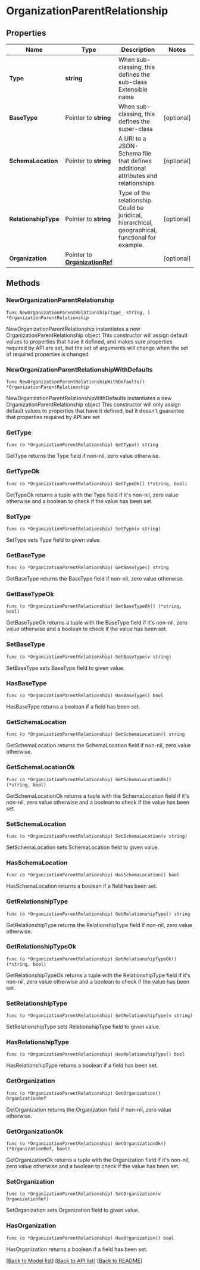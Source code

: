 # OrganizationParentRelationship

## Properties

Name | Type | Description | Notes
------------ | ------------- | ------------- | -------------
**Type** | **string** | When sub-classing, this defines the sub-class Extensible name | 
**BaseType** | Pointer to **string** | When sub-classing, this defines the super-class | [optional] 
**SchemaLocation** | Pointer to **string** | A URI to a JSON-Schema file that defines additional attributes and relationships | [optional] 
**RelationshipType** | Pointer to **string** | Type of the relationship. Could be juridical, hierarchical, geographical, functional for example. | [optional] 
**Organization** | Pointer to [**OrganizationRef**](OrganizationRef.md) |  | [optional] 

## Methods

### NewOrganizationParentRelationship

`func NewOrganizationParentRelationship(type_ string, ) *OrganizationParentRelationship`

NewOrganizationParentRelationship instantiates a new OrganizationParentRelationship object
This constructor will assign default values to properties that have it defined,
and makes sure properties required by API are set, but the set of arguments
will change when the set of required properties is changed

### NewOrganizationParentRelationshipWithDefaults

`func NewOrganizationParentRelationshipWithDefaults() *OrganizationParentRelationship`

NewOrganizationParentRelationshipWithDefaults instantiates a new OrganizationParentRelationship object
This constructor will only assign default values to properties that have it defined,
but it doesn't guarantee that properties required by API are set

### GetType

`func (o *OrganizationParentRelationship) GetType() string`

GetType returns the Type field if non-nil, zero value otherwise.

### GetTypeOk

`func (o *OrganizationParentRelationship) GetTypeOk() (*string, bool)`

GetTypeOk returns a tuple with the Type field if it's non-nil, zero value otherwise
and a boolean to check if the value has been set.

### SetType

`func (o *OrganizationParentRelationship) SetType(v string)`

SetType sets Type field to given value.


### GetBaseType

`func (o *OrganizationParentRelationship) GetBaseType() string`

GetBaseType returns the BaseType field if non-nil, zero value otherwise.

### GetBaseTypeOk

`func (o *OrganizationParentRelationship) GetBaseTypeOk() (*string, bool)`

GetBaseTypeOk returns a tuple with the BaseType field if it's non-nil, zero value otherwise
and a boolean to check if the value has been set.

### SetBaseType

`func (o *OrganizationParentRelationship) SetBaseType(v string)`

SetBaseType sets BaseType field to given value.

### HasBaseType

`func (o *OrganizationParentRelationship) HasBaseType() bool`

HasBaseType returns a boolean if a field has been set.

### GetSchemaLocation

`func (o *OrganizationParentRelationship) GetSchemaLocation() string`

GetSchemaLocation returns the SchemaLocation field if non-nil, zero value otherwise.

### GetSchemaLocationOk

`func (o *OrganizationParentRelationship) GetSchemaLocationOk() (*string, bool)`

GetSchemaLocationOk returns a tuple with the SchemaLocation field if it's non-nil, zero value otherwise
and a boolean to check if the value has been set.

### SetSchemaLocation

`func (o *OrganizationParentRelationship) SetSchemaLocation(v string)`

SetSchemaLocation sets SchemaLocation field to given value.

### HasSchemaLocation

`func (o *OrganizationParentRelationship) HasSchemaLocation() bool`

HasSchemaLocation returns a boolean if a field has been set.

### GetRelationshipType

`func (o *OrganizationParentRelationship) GetRelationshipType() string`

GetRelationshipType returns the RelationshipType field if non-nil, zero value otherwise.

### GetRelationshipTypeOk

`func (o *OrganizationParentRelationship) GetRelationshipTypeOk() (*string, bool)`

GetRelationshipTypeOk returns a tuple with the RelationshipType field if it's non-nil, zero value otherwise
and a boolean to check if the value has been set.

### SetRelationshipType

`func (o *OrganizationParentRelationship) SetRelationshipType(v string)`

SetRelationshipType sets RelationshipType field to given value.

### HasRelationshipType

`func (o *OrganizationParentRelationship) HasRelationshipType() bool`

HasRelationshipType returns a boolean if a field has been set.

### GetOrganization

`func (o *OrganizationParentRelationship) GetOrganization() OrganizationRef`

GetOrganization returns the Organization field if non-nil, zero value otherwise.

### GetOrganizationOk

`func (o *OrganizationParentRelationship) GetOrganizationOk() (*OrganizationRef, bool)`

GetOrganizationOk returns a tuple with the Organization field if it's non-nil, zero value otherwise
and a boolean to check if the value has been set.

### SetOrganization

`func (o *OrganizationParentRelationship) SetOrganization(v OrganizationRef)`

SetOrganization sets Organization field to given value.

### HasOrganization

`func (o *OrganizationParentRelationship) HasOrganization() bool`

HasOrganization returns a boolean if a field has been set.


[[Back to Model list]](../README.md#documentation-for-models) [[Back to API list]](../README.md#documentation-for-api-endpoints) [[Back to README]](../README.md)


